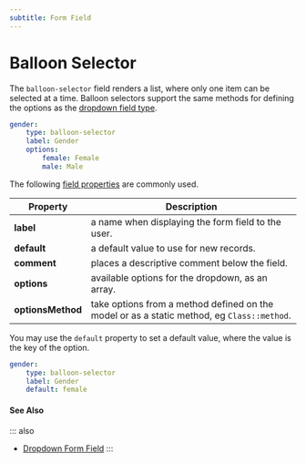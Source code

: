 ```yaml
---
subtitle: Form Field
---
```

# Balloon Selector

The `balloon-selector` field renders a list, where only one item can be selected at a time.
Balloon selectors support the same methods for defining the options as the [dropdown field type](./field-dropdown.md).

```yaml
gender:
    type: balloon-selector
    label: Gender
    options:
        female: Female
        male: Male
```

The following [field properties](../form-fields.md) are commonly used.

Property | Description
------------- | -------------
**label** | a name when displaying the form field to the user.
**default** | a default value to use for new records.
**comment** | places a descriptive comment below the field.
**options** | available options for the dropdown, as an array.
**optionsMethod** | take options from a method defined on the model or as a static method, eg `Class::method`.

You may use the `default` property to set a default value, where the value is the key of the option.

```yaml
gender:
    type: balloon-selector
    label: Gender
    default: female
```

#### See Also

::: also
* [Dropdown Form Field](./field-dropdown.md)
:::
